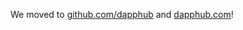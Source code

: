 We moved to [github.com/dapphub](https://github.com/dapphub) and [dapphub.com](https://dapphub.com)!
